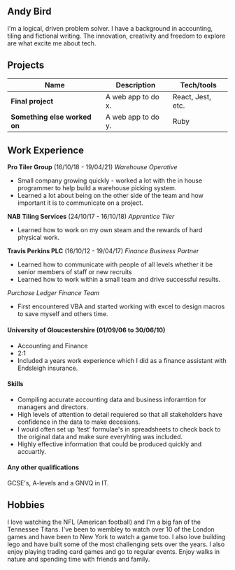## Andy Bird

I'm a logical, driven problem solver. I have a background in accounting, tiling and fictional writing. The innovation, creativity and freedom to explore are what excite me about tech.

## Projects

| Name | Description | Tech/tools |
| ---------------------------- | ----------------- | ----------------- |
| **Final project** | A web app to do x. | React, Jest, etc. |
| **Something else worked on** | A web app to do y. | Ruby |

## Work Experience

**Pro Tiler Group** (16/10/18 - 19/04/21) 
_Warehouse Operative_

- Small company growing quickly - worked a lot with the in house programmer to help build a warehouse picking system.
- Learned a lot about being on the other side of the team and how important it is to communicate on a project.

**NAB Tiling Services** (24/10/17 - 16/10/18) 
_Apprentice Tiler_

- Learned how to work on my own steam and the rewards of hard physical work.

**Travis Perkins PLC** (16/10/12 - 19/04/17) 
_Finance Business Partner_

- Learned how to communicate with people of all levels whether it be senior members of staff or new recruits
- Learned how to work within a small team and drive successful results.

_Purchase Ledger Finance Team_
- First encountered VBA and started working with excel to design macros to save myself and others time.

#### University of Gloucestershire (01/09/06 to 30/06/10)

- Accounting and Finance
- 2:1
- Included a years work experience which I did as a finance assistant with Endsleigh insurance.


#### Skills

- Compiling accurate accounting data and business inforamtion for managers and directors.
- High levels of attention to detail requiered so that all stakeholders have confidence in the data to make decesions.
- I would often set up 'test' formulae's in spreadsheets to check back to the original data and make sure everyhting was included.
- Highly effective information that could be produced quickly and accuartly.

#### Any other qualifications

GCSE's, A-levels and a GNVQ in IT.

## Hobbies

I love watching the NFL (American football) and I'm a big fan of the Tennessee Titans.
I've been to wembley to watch over 10 of the London games and have been to New York to watch a game too.
I also love building lego and have built some of the most challenging sets over the years. I also enjoy playing trading card games
and go to regular events. Enjoy walks in nature and spending time with friends and family. 
